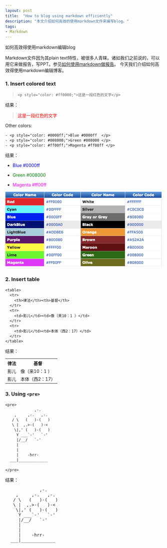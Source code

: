 ```yaml
---
layout: post
title:  "How to blog using markdown efficiently"
description: "本文介绍如何高效的使用markdown文件来编写blog。"
tags:
- Markdown
---
```


如何高效得使用markdown编辑blog


Markdown文件因为其plain text特性，被很多人青睐。诸如我们之前说的，可以用它来做报告，写PPT。参见[如何使用markdown做报告](http://anotherbug.com/blog/2013/06/12/how-to-make-presentation-using-markdown/)。 今天我们介绍如何高效得使用markdown编辑博客。

### 1. Insert colored text 
> `<p style="color: #ff0000;">这是一段红色的文字</p>`

结果：
> <p style="color: #ff0000;">这是一段红色的文字</p>

Other colors:  

	- <p style="color: #0000ff;">Blue #0000ff  </p> 
	- <p style="color: #008000;">Green #008000 </p>
	- <p style="color: #ff00ff;">Magenta #ff00ff </p>
结果：

- <p style="color: #0000ff;">Blue #0000ff  </p> 
- <p style="color: #008000;">Green #008000 </p>
- <p style="color: #ff00ff;">Magenta #ff00ff </p>

![Color Code](/assets/images/2013/06/07/color_code.png)

### 2. Insert table
	<table>
	  <tr>
	    <th>律法</th><th>基督</th>
	  </tr>
	  <tr>
	    <td>影儿</td><td>像（来10：1 ）</td>
	  </tr>
	  <tr>
	    <td>影儿</td><td>本体（西2：17）</td>
	  </tr>
	</table>

结果：
<table>
  <tr>
    <th>律法</th><th>基督</th>
  </tr>
  <tr>
    <td>影儿</td><td>像（来10：1 ）</td>
  </tr>
  <tr>
    <td>影儿</td><td>本体（西2：17）</td>
  </tr>
</table>

### 3. Using `<pre>`
	<pre>
	             ,-.
	    ,     ,-.   ,-.
	   / \   (   )-(   )
	   \ |  ,.>-(   )-<
	    \|,' (   )-(   )
	     Y ___`-'   `-'
	     |/__/   `-'
	     |
	     |
	     |    -hrr-
	  ___|_____________
	  
	</pre>

结果：

<pre>
             ,-.
    ,     ,-.   ,-.
   / \   (   )-(   )
   \ |  ,.>-(   )-<
    \|,' (   )-(   )
     Y ___`-'   `-'
     |/__/   `-'
     |
     |
     |    -hrr-
  ___|_____________
  
</pre>

